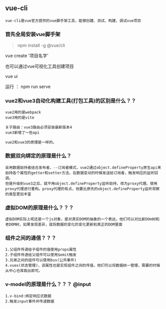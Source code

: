 ## vue-cli
```
vue-cli是vue官方提供的vue脚手架工具，能够创建、测试、构建、调试vue项目

```
### 首先全局安装vue脚手架
>npm install -g @vue/cli

vue create '项目名字'

也可以通过vue可视化工具创建项目

vue ui
 
运行 ： npm run serve

### vue2和vue3自动化构建工具(打包工具)的区别是什么？？
```
vue2用的是webpack
vue3用的是vite

关于路由：vue3路由必须安装最新版本4
vue3新增了一些api

vue2和vue3的原理是一样的。

```


### 数据双向绑定的原理是什么？
```
采用数据劫持者结合发布者，--订阅者模式，vue2通过object.defineProperty原生api来劫持各个属性的getter和setter方法，在数据变动的时候发送给订阅者，触发响应的监听回调。
但是升级到vue3之后，就不用object.defineProperty监听劫持，改为proxy代理。使用proxy代理进行重构。proxy代理的有点，他要比原先的object.defineProperty监听观察的类型更加丰富

```

### 虚拟DOM的原理是什么？？？
```
虚拟DOM实际上呢还是一个js对象，是对真实DOM的抽象的一个表达，他们可以对比新DOm树和老DOM树，如果发现差异，就将数据的变化的变化更新到真正的DOM里面
```

### 组件之间的通信？？？
```
1.父组件传递给子组件的值使用props属性
2.子组件传递给父组件可以使用$emit触发
3.兄弟之间的组件可以使用bus(公共事件)
4.vuex(状态管理)，该属性也是实现组件之间的传值，他们可以将数据统一管理，需要的时候从中心仓库取出即可。

```

### v-model的原理是什么？？？ @input
```
1.v-bind:绑定响应式数据
2.触发input事件并传递数据
```